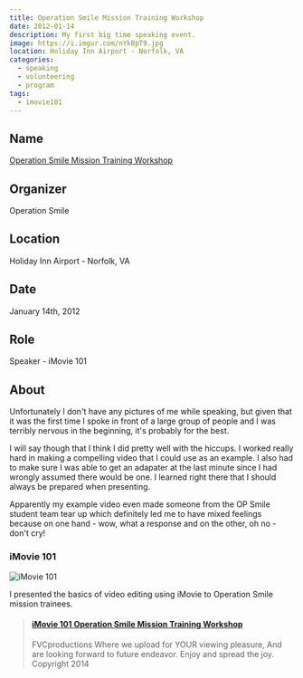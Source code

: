 ```yaml
---
title: Operation Smile Mission Training Workshop
date: 2012-01-14
description: My first big time speaking event.
image: https://i.imgur.com/nYkBpT9.jpg
location: Holiday Inn Airport - Norfolk, VA
categories:
  - speaking
  - volunteering
  - program
tags:
  - imovie101
---
```


## Name

[Operation Smile Mission Training Workshop](https://studentprograms.operationsmile.org/events/mission-training-workshop/)

## Organizer

Operation Smile

## Location

Holiday Inn Airport - Norfolk, VA

## Date

January 14th, 2012

## Role

Speaker - iMovie 101

## About

Unfortunately I don't have any pictures of me while speaking, but given that it was the first time I spoke in front of a large group of people and I was terribly nervous in the beginning, it's probably for the best.

I will say though that I think I did pretty well with the hiccups. I worked really hard in making a compelling video that I could use as an example. I also had to make sure I was able to get an adapater at the last minute since I had wrongly assumed there would be one. I learned right there that I should always be prepared when presenting.

Apparently my example video even made someone from the OP Smile student team tear up which definitely led me to have mixed feelings because on one hand - wow, what a response and on the other, oh no - don't cry!

### iMovie 101

![iMovie 101](https://i.imgur.com/Qg75zJB.png)

I presented the basics of video editing using iMovie to Operation Smile mission trainees.

<blockquote class="embedly-card"><h4><a href="https://www.scribd.com/document/128758878/iMovie-101-Operation-Smile-Mission-Training-Workshop">iMovie 101 Operation Smile Mission Training Workshop</a></h4><p>FVCproductions Where we upload for YOUR viewing pleasure, And are looking forward to future endeavor. Enjoy and spread the joy. Copyright 2014</p></blockquote>
<script async src="//cdn.embedly.com/widgets/platform.js" charset="UTF-8"></script>
